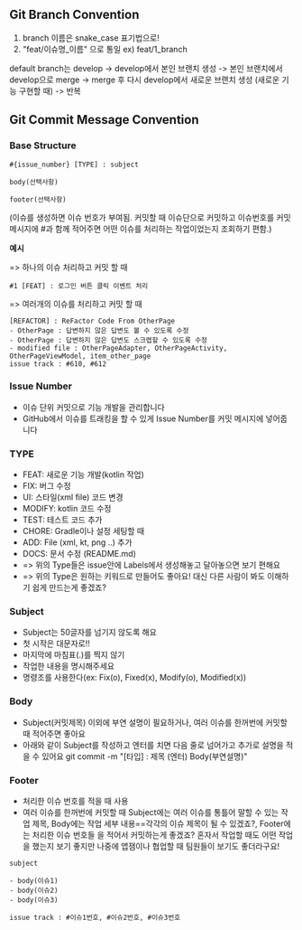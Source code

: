 ## **Git Branch Convention**

1. branch 이름은 snake_case 표기법으로!
2. "feat/이슈명_이름" 으로 통일 ex) feat/1_branch

default branch는 develop
-> develop에서 본인 브랜치 생성
-> 본인 브랜치에서 develop으로 merge
-> merge 후 다시 develop에서 새로운 브랜치 생성 (새로운 기능 구현할 때)
-> 반복





## **Git Commit Message Convention**

### **Base Structure**

```
#{issue_number} [TYPE] : subject

body(선택사항)

footer(선택사항)
```

(이슈를 생성하면 이슈 번호가 부여됨. 커밋할 때 이슈단으로 커밋하고 이슈번호를 커밋메시지에 #과 함께 적어주면 어떤 이슈를 처리하는 작업이었는지 조회하기 편함.)

**예시**

=> 하나의 이슈 처리하고 커밋 할 때

```
#1 [FEAT] : 로그인 버튼 클릭 이벤트 처리
```

=> 여러개의 이슈를 처리하고 커밋 할 때

```
[REFACTOR] : ReFactor Code From OtherPage
- OtherPage : 답변하지 않은 답변도 볼 수 있도록 수정
- OtherPage : 답변하지 않은 답변도 스크랩할 수 있도록 수정
- modified file : OtherPageAdapter, OtherPageActivity, OtherPageViewModel, item_other_page
issue track : #610, #612
```

### **Issue Number**

- 이슈 단위 커밋으로 기능 개발을 관리합니다
- GitHub에서 이슈를 트래킹을 할 수 있게 Issue Number를 커밋 메시지에 넣어줍니다

### **TYPE**

- FEAT: 새로운 기능 개발(kotlin 작업)
- FIX: 버그 수정
- UI: 스타일(xml file) 코드 변경
- MODIFY: kotlin 코드 수정
- TEST: 테스트 코드 추가
- CHORE: Gradle이나 설정 세팅할 때
- ADD: File (xml, kt, png ..) 추가
- DOCS: 문서 수정 (README.md)
- => 위의 Type들은 issue안에 Labels에서 생성해놓고 달아놓으면 보기 편해요
- => 위의 Type은 원하는 키워드로 만들어도 좋아요! 대신 다른 사람이 봐도 이해하기 쉽게 만드는게 좋겠죠?

### **Subject**

- Subject는 50글자를 넘기지 않도록 해요
- 첫 시작은 대문자로!!
- 마지막에 마침표(.)를 찍지 않기
- 작업한 내용을 명시해주세요
- 명령조를 사용한다(ex: Fix(o), Fixed(x), Modify(o), Modified(x))

### **Body**

- Subject(커밋제목) 이외에 부연 설명이 필요하거나, 여러 이슈를 한꺼번에 커밋할 때 적어주면 좋아요
- 아래와 같이 Subject를 작성하고 엔터를 치면 다음 줄로 넘어가고 추가로 설명을 적을 수 있어요 git commit -m "[타입] : 제목 (엔터) Body(부연설명)"

### **Footer**

- 처리한 이슈 번호를 적을 때 사용
- 여러 이슈를 한꺼번에 커밋할 때 Subject에는 여러 이슈를 통틀어 말할 수 있는 작업 제목, Body에는 작업 세부 내용==각각의 이슈 제목이 될 수 있겠죠?, Footer에는 처리한 이슈 번호들 을 적어서 커밋하는게 좋겠죠? 혼자서 작업할 때도 어떤 작업을 했는지 보기 좋지만 나중에 앱잼이나 협업할 때 팀원들이 보기도 좋더라구요!

```
subject

- body(이슈1)
- body(이슈2)
- body(이슈3)

issue track : #이슈1번호, #이슈2번호, #이슈3번호
```